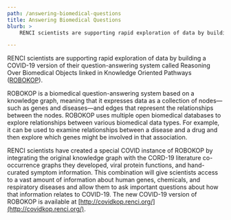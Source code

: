 ```yaml
---
path: /answering-biomedical-questions
title: Answering Biomedical Questions
blurb: >
    RENCI scientists are supporting rapid exploration of data by building a COVID-19 version of their question-answering system called Reasoning Over Biomedical Objects linked in Knowledge Oriented Pathways, or ROBOKOP.

---
```


RENCI scientists are supporting rapid exploration of data by building a COVID-19 version of their question-answering system called Reasoning Over Biomedical Objects linked in Knowledge Oriented Pathways ([ROBOKOP](https://robokop.renci.org/)).

ROBOKOP is a biomedical question-answering system based on a knowledge graph, meaning that it expresses data as a collection of nodes—such as genes and diseases—and edges that represent the relationships between the nodes. ROBOKOP uses multiple open biomedical databases to explore relationships between various biomedical data types. For example, it can be used to examine relationships between a disease and a drug and then explore which genes might be involved in that association.

RENCI scientists have created a special COVID instance of ROBOKOP by integrating the original knowledge graph with the CORD-19 literature co-occurrence graphs they developed, viral protein functions, and hand-curated symptom information. This combination will give scientists access to a vast amount of information about human genes, chemicals, and respiratory diseases and allow them to ask important questions about how that information relates to COVID-19. The new COVID-19 version of ROBOKOP is available at [http://covidkop.renci.org/](http://covidkop.renci.org/).
